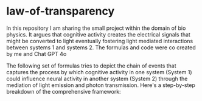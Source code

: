 # law-of-transparency
In this repository I am sharing the small project within the domain of bio physics. It argues that cognitive activity creates the electrical signals that might be converted to light eventually fostering light mediated interactions between systems 1 and systems 2. The formulas and code were co created by me and Chat GPT 4o

The following set of formulas tries to depict the chain of events that captures the process by which cognitive activity in one system (System 1) could influence neural activity in another system (System 2) through the mediation of light emission and photon transmission. Here's a step-by-step breakdown of the comprehensive framework:
